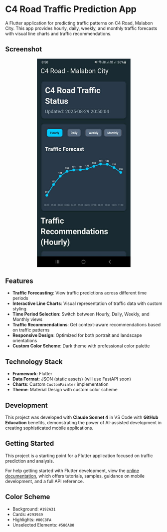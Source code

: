 # C4 Road Traffic Prediction App

A Flutter application for predicting traffic patterns on C4 Road, Malabon City. This app provides hourly, daily, weekly, and monthly traffic forecasts with visual line charts and traffic recommendations.

## Screenshot

<div align="center">
  <img src="screenshots/screenshot_001.jpeg" alt="C4 Road Traffic App" width="300">
</div>

## Features

- **Traffic Forecasting**: View traffic predictions across different time periods
- **Interactive Line Charts**: Visual representation of traffic data with custom styling
- **Time Period Selection**: Switch between Hourly, Daily, Weekly, and Monthly views
- **Traffic Recommendations**: Get context-aware recommendations based on traffic patterns
- **Responsive Design**: Optimized for both portrait and landscape orientations
- **Custom Color Scheme**: Dark theme with professional color palette

## Technology Stack

- **Framework**: Flutter
- **Data Format**: JSON (static assets) (will use FastAPI soon)
- **Charts**: Custom `CustomPainter` implementation
- **Theme**: Material Design with custom color scheme

## Development

This project was developed with **Claude Sonnet 4** in VS Code with **GitHub Education** benefits, demonstrating the power of AI-assisted development in creating sophisticated mobile applications.

## Getting Started

This project is a starting point for a Flutter application focused on traffic prediction and analysis.

For help getting started with Flutter development, view the
[online documentation](https://docs.flutter.dev/), which offers tutorials,
samples, guidance on mobile development, and a full API reference.

## Color Scheme

- Background: `#192A31`
- Cards: `#293949`
- Highlights: `#00C8FA`
- Unselected Elements: `#586A80`
